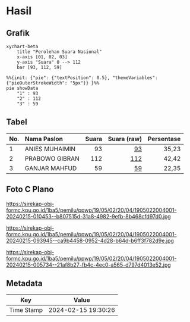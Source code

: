 # Hasil

## Grafik

```mermaid
xychart-beta
    title "Perolehan Suara Nasional"
    x-axis [01, 02, 03]
    y-axis "Suara" 0 --> 112
    bar [93, 112, 59]
```

```mermaid
%%{init: {"pie": {"textPosition": 0.5}, "themeVariables": {"pieOuterStrokeWidth": "5px"}} }%%
pie showData
    "1" : 93
    "2" : 112
    "3" : 59
```

## Tabel

| No. | Nama Paslon    | Suara | Suara (raw) | Persentase |
|:--- |:-------------- | -----:| -----------:| ----------:|
| 1   | ANIES MUHAIMIN | 93    | [93][p-1]   | 35,23      |
| 2   | PRABOWO GIBRAN | 112   | [112][p-2]  | 42,42      |
| 3   | GANJAR MAHFUD  | 59    | [59][p-3]   | 22,35      |


[p-1]: https://github.com/gigit-pemilu/pemilu-2024/blob/main/pilpres/hitung-suara/sub/19-kepulauan-bangka-belitung/sub/05-bangka-barat/sub/02-simpang-teritip/sub/2004-peradong/sub/001-tps/sub/paslon-1.txt
[p-2]: https://github.com/gigit-pemilu/pemilu-2024/blob/main/pilpres/hitung-suara/sub/19-kepulauan-bangka-belitung/sub/05-bangka-barat/sub/02-simpang-teritip/sub/2004-peradong/sub/001-tps/sub/paslon-2.txt
[p-3]: https://github.com/gigit-pemilu/pemilu-2024/blob/main/pilpres/hitung-suara/sub/19-kepulauan-bangka-belitung/sub/05-bangka-barat/sub/02-simpang-teritip/sub/2004-peradong/sub/001-tps/sub/paslon-3.txt

## Foto C Plano

https://sirekap-obj-formc.kpu.go.id/1ba5/pemilu/ppwp/19/05/02/20/04/1905022004001-20240215-010453--b807515d-31a8-4982-9efb-8b468cfd97d0.jpg

https://sirekap-obj-formc.kpu.go.id/1ba5/pemilu/ppwp/19/05/02/20/04/1905022004001-20240215-093945--ca9b4458-0952-4d28-b64d-b6ff3f782d9e.jpg

https://sirekap-obj-formc.kpu.go.id/1ba5/pemilu/ppwp/19/05/02/20/04/1905022004001-20240215-005734--21af8b27-fb4c-4ec0-a565-d797d4013e52.jpg


## Metadata

| Key        | Value               |
| ---------- | ------------------- |
| Time Stamp | 2024-02-15 19:30:26 |




